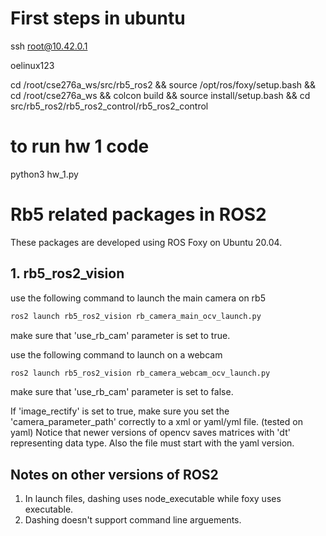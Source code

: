 # First steps in ubuntu

ssh root@10.42.0.1

oelinux123

cd /root/cse276a_ws/src/rb5_ros2 && source /opt/ros/foxy/setup.bash && cd /root/cse276a_ws && colcon build && source install/setup.bash && cd src/rb5_ros2/rb5_ros2_control/rb5_ros2_control

# to run hw 1 code
python3 hw_1.py

# Rb5 related packages in ROS2

These packages are developed using ROS Foxy on Ubuntu 20.04.

## 1. rb5_ros2_vision

use the following command to launch the main camera on rb5

``` bash
ros2 launch rb5_ros2_vision rb_camera_main_ocv_launch.py
```
make sure that 'use_rb_cam' parameter is set to true.

use the following command to launch on a webcam
``` bash
ros2 launch rb5_ros2_vision rb_camera_webcam_ocv_launch.py
```
make sure that 'use_rb_cam' parameter is set to false.

If 'image_rectify' is set to true, make sure you set the 'camera_parameter_path'
correctly to a xml or yaml/yml file. (tested on yaml) Notice that newer versions of opencv saves matrices with 'dt' representing data type. Also the file must start with the yaml version.

## Notes on other versions of ROS2

1. In launch files, dashing uses node_executable while foxy uses executable.
2. Dashing doesn't support command line arguements. 

